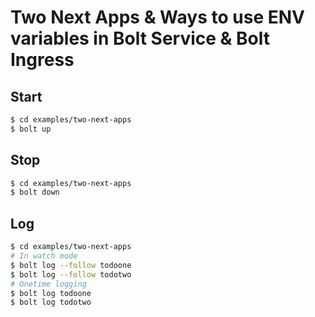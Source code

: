 # Two Next Apps & Ways to use ENV variables in Bolt Service & Bolt Ingress

## Start

```bash
$ cd examples/two-next-apps
$ bolt up
```

## Stop

```bash
$ cd examples/two-next-apps
$ bolt down
```

## Log

```bash
$ cd examples/two-next-apps
# In watch mode
$ bolt log --follow todoone
$ bolt log --follow todotwo
# Onetime logging
$ bolt log todoone
$ bolt log todotwo
```
